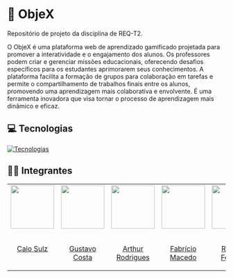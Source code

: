 # 💾 ObjeX
Repositório de projeto da disciplina de REQ-T2.


O ObjeX é uma plataforma web de aprendizado gamificado projetada para promover a interatividade e o engajamento dos alunos. Os professores podem criar e gerenciar missões educacionais, oferecendo desafios específicos para os estudantes aprimorarem seus conhecimentos. A plataforma facilita a formação de grupos para colaboração em tarefas e permite o compartilhamento de trabalhos finais entre os alunos, promovendo uma aprendizagem mais colaborativa e envolvente. É uma ferramenta inovadora que visa tornar o processo de aprendizagem mais dinâmico e eficaz.

<h2>
  💻 Tecnologias
</h2>

[![Tecnologias](https://skillicons.dev/icons?i=js,react,django,python,postgres,mongodb)](https://skillicons.dev)

<h2>
    👨‍💻 Integrantes
</h2>

<table>



  <tr>
  <td valign="top">
      <a href="https://github.com/CaioSulz" >
        <img align="center" height="100" src="https://github.com/CaioSulz.png" />
        <br></br>
        <p align="center">Caio Sulz</p>
      </a>
    </td>

    
  <td valign="top">
      <a href="https://github.com/cwtshh" >
        <img align="center" height="100" src="https://github.com/cwtshh.png" />
        <br></br>
        <p align="center">Gustavo Costa</p>
      </a>
    </td>

  <td valign="top">
      <a href="https://github.com/arthurrsousa" >
        <img align="center" height="100" src="https://github.com/arthurrsousa.png" />
        <br></br>
        <p align="center">Arthur Rodrigues</p>
      </a>
    </td>

<td valign="top">
      <a href="https://github.com/FabricioDeQueiroz" >
        <img align="center" height="100" src="https://github.com/FabricioDeQueiroz.png" />
        <br></br>
        <p align="center">Fabrício Macedo</p>
      </a>
    </td>

  <td valign="top">
      <a href="https://github.com/rayenealmeida" >
        <img align="center" height="100" src="https://github.com/rayenealmeida.png" />
        <br></br>
        <p align="center">Rayene Ferreira</p>
      </a>
    </td>

  <td valign="top">
      <a href="https://github.com/nicollaxs" >
        <img align="center" height="100" src="https://github.com/nicollaxs.png" />
        <br></br>
        <p align="center">Nicollas Gabriel</p>
      </a>
    </td>

<td valign="top">
      <a href="https://github.com/matsuo-kage" >
        <img align="center" height="100" src="https://github.com/matsuo-kage.png" />
        <br></br>
        <p align="center">Manoel Castro</p>
      </a>
    </td>
    


  </tr>
</table>
